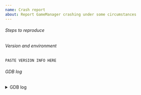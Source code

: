 ```yaml
---
name: Crash report
about: Report GameManager crashing under some circumstances
---
```


<!--
Before creating the issue, please make sure that...

* You are using the latest version of GameManager (active development happens in the dev branch).
* Your version of GameManager is compiled with optimization turned off (see here: https://github.com/tkashkin/GameManager/issues/162 for more info)
* There isn't already an open issue for your problem.

If you have multiple unrelated problems, create separate issues rather than combining them into one.

Note that leaving sections blank or being vague will make it difficult to understand and fix the problem.
-->

###### Steps to reproduce



###### Version and environment

<!--
Paste GameManager version and environment info below.

To get version and environment info either:
* Run this in your terminal: `io.playnux.gamemanager -v`
or:
* Open GameManager settings
* Open About page of settings dialog
* Click Copy button in top right of about page
-->
```
PASTE VERSION INFO HERE
```

###### GDB log

<!--
To get the GDB log, follow these steps:

1. Close GameManager if it's running
2. Install GDB if it's not already installed
3. Run this in your terminal: `io.playnux.gamemanager --gdb`
4. Reproduce crash
5. Copy the log and paste below
-->

<details>
<summary>GDB log</summary>

```
PASTE LOG HERE
```

</details>
